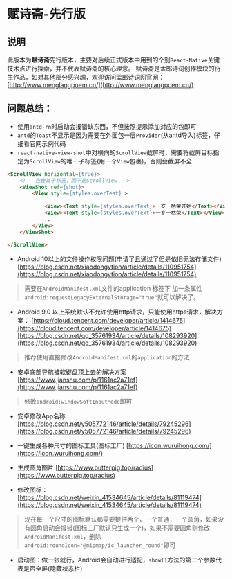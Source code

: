 # 赋诗斋-先行版
## 说明
此版本为**赋诗斋**先行版本，主要对后续正式版本中用到的个别`React-Native`关键技术点进行探索，并不代表赋诗斋的核心理念。
赋诗斋是孟郎诗词创作模块的衍生作品，如对其他部分感兴趣，欢迎访问孟郎诗词网官网：[http://www.menglangpoem.cn/](http://www.menglangpoem.cn/)
## 问题总结：
- 使用`antd-rn`时启动会报错缺东西，不但按照提示添加对应的包即可
- `antd`的`Toast`不显示是因为需要在外面包一层`Provider`(从antd导入)标签，仔细看官网示例代码
- `react-native-view-shot`中对横向的`ScrollView`截屏时，需要将截屏目标指定为`ScrollView`的唯一子标签(用一个`View`包裹)，否则会截屏不全
```html
<ScrollView horizontal={true}>
    <!-- 包裹其子标签，而不是ScrollView -->
    <ViewShot ref={shot}>
        <View style={styles.overTest} >
            
            <View><Text style={styles.overText}>一岁一枯荣开始</Text></View>
            <View><Text style={styles.overText}>一岁一枯荣</Text></View>
            ...
        </View>
    </ViewShot>
    
</ScrollView> 
```
- Android 10以上的文件操作权限问题(申请了且通过了但是依旧无法存储文件)
[https://blog.csdn.net/xiaodongvtion/article/details/110951754](https://blog.csdn.net/xiaodongvtion/article/details/110951754)

> 需要在`AndroidManifest.xml`文件的application 标签下 加一条属性 `android:requestLegacyExternalStorage="true"`就可以解决了。

- Android 9.0 以上系统默认不允许使用http请求，只能使用https请求，解决方案：
[https://cloud.tencent.com/developer/article/1414675](https://cloud.tencent.com/developer/article/1414675)
[https://blog.csdn.net/qq_35761934/article/details/108293920](https://blog.csdn.net/qq_35761934/article/details/108293920)

> 推荐使用直接修改`AndroidManifest.xml`的`application`的方法

- 安卓底部导航被软键盘顶上去的解决方案
[https://www.jianshu.com/p/1161ac2a71ef](https://www.jianshu.com/p/1161ac2a71ef)

> 修改`android:windowSoftInputMode`即可

- 安卓修改App名称
[https://blog.csdn.net/y505772146/article/details/79245296](https://blog.csdn.net/y505772146/article/details/79245296)

- 一键生成各种尺寸的图标工具(图标工厂)
[https://icon.wuruihong.com/](https://icon.wuruihong.com/)

- 生成圆角图片
[https://www.butterpig.top/radius](https://www.butterpig.top/radius)

- 修改图标：
[https://blog.csdn.net/weixin_41534645/article/details/81119474](https://blog.csdn.net/weixin_41534645/article/details/81119474)

> 现在每一个尺寸的图标默认都需要提供两个，一个普通，一个圆角，如果没有圆角启动会报错(图标工厂默认只生成一个)，如果不需要圆角则修改`AndroidManifest.xml`，删除`android:roundIcon="@mipmap/ic_launcher_round"`即可

- 启动图：做一张就行，Android会自动进行适配，`show()`方法的第二个参数代表是否全屏(隐藏状态栏)